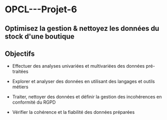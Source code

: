 # OPCL---Projet-6

## Optimisez la gestion &amp; nettoyez les données du stock d'une boutique


## Objectifs

- Effectuer des analyses univariées et multivariées des données pré-traitées

- Explorer et analyser des données en utilisant des langages et outils métiers

- Traiter, nettoyer des données et définir la gestion des incohérences en conformité du RGPD

- Vérifier la cohérence et la fiabilité des données préparées
